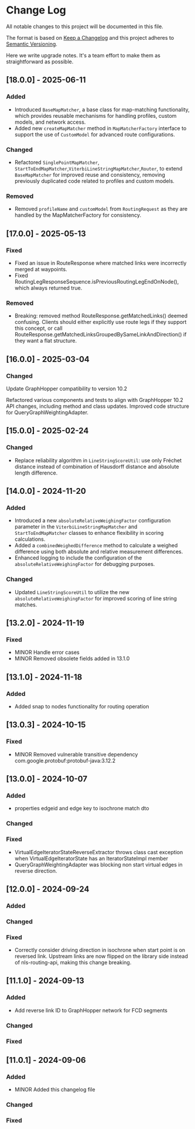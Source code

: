 # Change Log

All notable changes to this project will be documented in this file.

The format is based on [Keep a Changelog](http://keepachangelog.com/)
and this project adheres to [Semantic Versioning](http://semver.org/).

Here we write upgrade notes. It's a team effort to make them as straightforward as possible.

## [18.0.0] - 2025-06-11

### Added

- Introduced `BaseMapMatcher`, a base class for map-matching functionality, which provides reusable mechanisms for handling profiles,
  custom models, and network access.
- Added new `createMapMatcher` method in `MapMatcherFactory` interface to support the use of `CustomModel` for advanced route
  configurations.

### Changed

- Refactored `SinglePointMapMatcher`, `StartToEndMapMatcher`,`ViterbiLineStringMapMatcher`,`Router`, to extend `BaseMapMatcher` for
  improved reuse and consistency, removing previously duplicated code related to profiles and custom models.

### Removed

- Removed `profileName` and `customModel` from `RoutingRequest` as they are handled by the MapMatcherFactory for consistency.


## [17.0.0] - 2025-05-13

### Fixed
- Fixed an issue in RouteResponse where matched links were incorrectly merged at waypoints.
- Fixed RoutingLegResponseSequence.isPreviousRoutingLegEndOnNode(), which always returned true.

### Removed
- Breaking: removed method RouteResponse.getMatchedLinks() deemed confusing. Clients should either explicitly use route legs if they support
  this concept, or call RouteResponse.getMatchedLinksGroupedBySameLinkAndDirection() if they want a flat structure.

## [16.0.0] - 2025-03-04

### Changed

Update GraphHopper compatibility to version 10.2

Refactored various components and tests to align with GraphHopper 10.2 API changes, including method and class updates. Improved code
structure for QueryGraphWeightingAdapter.

## [15.0.0] - 2025-02-24

### Changed

- Replace reliability algorithm in `LineStringScoreUtil`: use only Fréchet distance instead of combination of Hausdorff distance and
  absolute length difference.

## [14.0.0] - 2024-11-20

### Added

- Introduced a new `absoluteRelativeWeighingFactor` configuration parameter in the `ViterbiLineStringMapMatcher` and `StartToEndMapMatcher`
  classes to enhance flexibility in scoring calculations.
- Added a `combinedWeighedDifference` method to calculate a weighed difference using both absolute and relative measurement differences.
- Enhanced logging to include the configuration of the `absoluteRelativeWeighingFactor` for debugging purposes.

### Changed

- Updated `LineStringScoreUtil` to utilize the new `absoluteRelativeWeighingFactor` for improved scoring of line string matches.

## [13.2.0] - 2024-11-19

### Fixed

- MINOR Handle error cases
- MINOR Removed obsolete fields added in 13.1.0

## [13.1.0] - 2024-11-18

### Added

- Added snap to nodes functionality for routing operation

## [13.0.3] - 2024-10-15

### Fixed

- MINOR Removed vulnerable transitive dependency com.google.protobuf:protobuf-java:3.12.2

## [13.0.0] - 2024-10-07

### Added

- properties edgeid and edge key to isochrone match dto

### Changed

### Fixed

- VirtualEdgeIteratorStateReverseExtractor throws class cast exception when VirtualEdgeIteratorState has an IteratorStateImpl member
- QueryGraphWeightingAdapter was blocking non start virtual edges in reverse direction.

## [12.0.0] - 2024-09-24

### Added

### Changed

### Fixed

- Correctly consider driving direction in isochrone when start point is on reversed link. Upstream links are now flipped
  on the library side instead of nls-routing-api, making this change breaking.

## [11.1.0] - 2024-09-13

### Added

- Add reverse link ID to GraphHopper network for FCD segments

### Changed

### Fixed

## [11.0.1] - 2024-09-06

### Added

- MINOR Added this changelog file

### Changed

### Fixed
